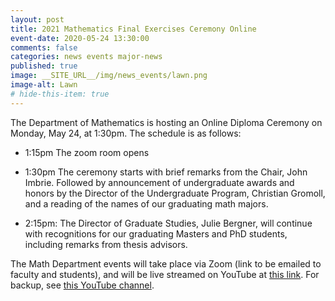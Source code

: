 ```yaml
---
layout: post
title: 2021 Mathematics Final Exercises Ceremony Online
event-date: 2020-05-24 13:30:00
comments: false
categories: news events major-news
published: true
image: __SITE_URL__/img/news_events/lawn.png
image-alt: Lawn
# hide-this-item: true
---
```


The Department of Mathematics is hosting an Online Diploma Ceremony 
on Monday, May 24, at 1:30pm. The schedule is as follows:

- 1:15pm The zoom room opens

- 1:30pm The ceremony starts with brief remarks from the Chair, John Imbrie. Followed by announcement of undergraduate awards and honors by the Director of the Undergraduate Program, Christian Gromoll, and a reading of the names of our graduating math majors.

- 2:15pm: The Director of Graduate Studies, Julie Bergner, will continue with recognitions for our graduating Masters and PhD students, including remarks from thesis advisors.

The Math Department events will take place via Zoom (link to be emailed to faculty and students), and will be live streamed on YouTube at [this link](https://www.youtube.com/watch?v=zulkz1LTY7I). For backup, see [this YouTube channel](https://www.youtube.com/channel/UCE_UHre0GfKg8LPyAcq8vEA).